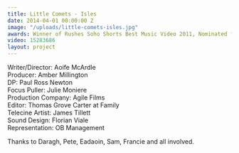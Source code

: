 ```yaml
---
title: Little Comets - Isles
date: 2014-04-01 00:00:00 Z
image: "/uploads/little-comets-isles.jpg"
awards: Winner of Rushes Soho Shorts Best Music Video 2011, Nominated for Best Indie Video and Best Editing at UKMVAs 2011
video: 15283686
layout: project
---
```


Writer/Director: Aoife McArdle  
Producer: Amber Millington  
DP: Paul Ross Newton  
Focus Puller: Julie Moniere  
Production Company: Agile Films  
Editor: Thomas Grove Carter at Family  
Telecine Artist: James Tillett  
Sound Design: Florian Viale  
Representation: OB Management

Thanks to Daragh, Pete, Eadaoin, Sam, Francie and all involved.